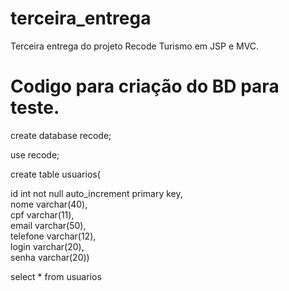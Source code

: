 # terceira_entrega
Terceira entrega do projeto Recode Turismo em JSP e MVC.
<h1>Codigo para criação do BD para teste.</h1>
create database recode;<br>

use recode;<br>

create table usuarios(<br>

id int not null auto_increment primary key, <br>
nome varchar(40),<br>
cpf varchar(11),<br>
email varchar(50),<br>
telefone varchar(12),<br>
login varchar(20),<br>
senha varchar(20))<br>


select * from usuarios<br>

